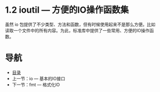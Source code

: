 # 1.2 ioutil — 方便的IO操作函数集 #

虽然 io 包提供了不少类型、方法和函数，但有时候使用起来不是那么方便。比如读取一个文件中的所有内容。为此，标准库中提供了一些常用、方便的IO操作函数。

# 导航 #

- [目录](/preface.md)
- 上一节：io — 基本的IO接口
- 下一节：fmt — 格式化IO